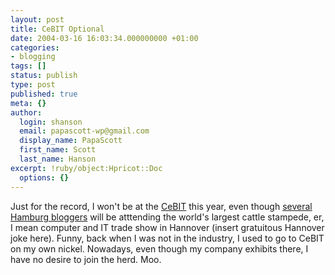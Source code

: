 ```yaml
---
layout: post
title: CeBIT Optional
date: 2004-03-16 16:03:34.000000000 +01:00
categories:
- blogging
tags: []
status: publish
type: post
published: true
meta: {}
author:
  login: shanson
  email: papascott-wp@gmail.com
  display_name: PapaScott
  first_name: Scott
  last_name: Hanson
excerpt: !ruby/object:Hpricot::Doc
  options: {}
---
```

<p>Just for the record, I won't be at the <a title="CeBIT - Homepage Englisch" href="http://www.cebit.de/homepage_e?x=1">CeBIT</a> this year, even though <a title="BlogMeet at CeBIT by Heiko Hebig | hebig.com" href="http://www.hebig.com/archives/001897.shtml">several Hamburg bloggers</a> will be atttending the world's largest cattle stampede, er, I mean computer and IT trade show in Hannover (insert gratuitous Hannover joke here). Funny, back when I was not in the industry, I used to go to CeBIT on my own nickel. Nowadays, even though my company exhibits there, I have no desire to join the herd. Moo.</p>
